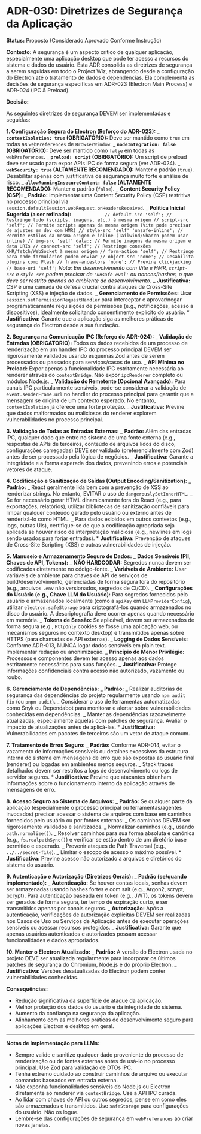 # ADR-030: Diretrizes de Segurança da Aplicação

**Status:** Proposto (Considerado Aprovado Conforme Instrução)

**Contexto:**
A segurança é um aspecto crítico de qualquer aplicação, especialmente uma aplicação desktop que pode ter acesso a recursos do sistema e dados do usuário. Esta ADR consolida as diretrizes de segurança a serem seguidas em todo o Project Wiz, abrangendo desde a configuração do Electron até o tratamento de dados e dependências. Ela complementa as decisões de segurança específicas em ADR-023 (Electron Main Process) e ADR-024 (IPC & Preload).

**Decisão:**

As seguintes diretrizes de segurança DEVEM ser implementadas e seguidas:

**1. Configuração Segura do Electron (Reforço do ADR-023):**
_ **`contextIsolation: true` (OBRIGATÓRIO):** Deve ser mantido como `true` em todas as `webPreferences` de `BrowserWindow`.
_ **`nodeIntegration: false` (OBRIGATÓRIO):** Deve ser mantido como `false` em todas as `webPreferences`.
_ **`preload: script` (OBRIGATÓRIO):** Um script de preload deve ser usado para expor APIs IPC de forma segura (ver ADR-024).
_ **`webSecurity: true` (ALTAMENTE RECOMENDADO):** Manter o padrão (`true`). Desabilitar apenas com justificativa de segurança muito forte e análise de risco.
_ **`allowRunningInsecureContent: false` (ALTAMENTE RECOMENDADO):** Manter o padrão (`false`).
_ **Content Security Policy (CSP):**
_ **Padrão:** Implementar uma Content Security Policy (CSP) restritiva no processo principal via `session.defaultSession.webRequest.onHeadersReceived`.
_ **Política Inicial Sugerida (a ser refinada):**
`             // default-src 'self'; // Restringe tudo (scripts, imagens, etc.) à mesma origem
            // script-src 'self'; // Permite scripts apenas da mesma origem (Vite pode precisar de ajustes em dev com HMR)
            // style-src 'self' 'unsafe-inline'; // Permite estilos da mesma origem e inline (Tailwind/Shadcn podem usar inline)
            // img-src 'self' data:; // Permite imagens da mesma origem e data URIs
            // connect-src 'self'; // Restringe conexões XHR/fetch/WebSocket à mesma origem
            // form-action 'self'; // Restringe para onde formulários podem enviar
            // object-src 'none'; // Desabilita plugins como Flash
            // frame-ancestors 'none'; // Previne clickjacking
            // base-uri 'self';
            `
_Nota: Em desenvolvimento com Vite e HMR, `script-src` e `style-src` podem precisar de `'unsafe-eval'` ou nonces/hashes, o que deve ser restrito apenas ao ambiente de desenvolvimento._
_ **Justificativa:** CSP é uma camada de defesa crucial contra ataques de Cross-Site Scripting (XSS) e injeção de dados.
_ **Gerenciamento de Permissões:** Usar `session.setPermissionRequestHandler` para interceptar e aprovar/negar programaticamente requisições de permissões (e.g., notificações, acesso a dispositivos), idealmente solicitando consentimento explícito do usuário. \* **Justificativa:** Garante que a aplicação siga as melhores práticas de segurança do Electron desde a sua fundação.

**2. Segurança na Comunicação IPC (Reforço do ADR-024):**
_ **Validação de Entradas (OBRIGATÓRIO):** Todos os dados recebidos de um processo de renderização em um handler IPC do processo principal DEVEM ser rigorosamente validados usando esquemas Zod antes de serem processados ou passados para serviços/casos de uso.
_ **API Mínima no Preload:** Expor apenas a funcionalidade IPC estritamente necessária ao renderer através do `contextBridge`. Não expor `ipcRenderer` completo ou módulos Node.js.
_ **Validação do Remetente (Opcional Avançado):** Para canais IPC particularmente sensíveis, pode-se considerar a validação de `event.senderFrame.url` no handler do processo principal para garantir que a mensagem se origina de um contexto esperado. No entanto, `contextIsolation` já oferece uma forte proteção.
_ **Justificativa:** Previne que dados malformados ou maliciosos do renderer explorem vulnerabilidades no processo principal.

**3. Validação de Todas as Entradas Externas:**
_ **Padrão:** Além das entradas IPC, qualquer dado que entre no sistema de uma fonte externa (e.g., respostas de APIs de terceiros, conteúdo de arquivos lidos do disco, configurações carregadas) DEVE ser validado (preferencialmente com Zod) antes de ser processado pela lógica de negócios.
_ **Justificativa:** Garante a integridade e a forma esperada dos dados, prevenindo erros e potenciais vetores de ataque.

**4. Codificação e Sanitização de Saídas (Output Encoding/Sanitization):**
_ **Padrão:**
_ React geralmente lida bem com a prevenção de XSS ao renderizar strings. No entanto, EVITAR o uso de `dangerouslySetInnerHTML`.
_ Se for necessário gerar HTML dinamicamente fora do React (e.g., para exportações, relatórios), utilizar bibliotecas de sanitização confiáveis para limpar qualquer conteúdo gerado pelo usuário ou externo antes de renderizá-lo como HTML.
_ Para dados exibidos em outros contextos (e.g., logs, outras UIs), certifique-se de que a codificação apropriada seja aplicada se houver risco de interpretação maliciosa (e.g., newlines em logs sendo usados para forjar entradas). \* **Justificativa:** Prevenção de ataques de Cross-Site Scripting (XSS) e outras vulnerabilidades de injeção.

**5. Manuseio e Armazenamento Seguro de Dados:**
_ **Dados Sensíveis (PII, Chaves de API, Tokens):**
_ **NÃO HARDCODAR:** Segredos nunca devem ser codificados diretamente no código-fonte.
_ **Variáveis de Ambiente:** Usar variáveis de ambiente para chaves de API de serviços de build/desenvolvimento, gerenciadas de forma segura fora do repositório (e.g., arquivos `.env` não versionados, segredos de CI/CD).
_ **Configurações do Usuário (e.g., Chave LLM do Usuário):** Para segredos fornecidos pelo usuário e armazenados localmente (como a `apiKey` em `LLMProviderConfig`), utilizar `electron.safeStorage` para criptografá-los quando armazenados no disco do usuário. A descriptografia deve ocorrer apenas quando necessário em memória.
_ **Tokens de Sessão:** Se aplicável, devem ser armazenados de forma segura (e.g., `HttpOnly` cookies se fosse uma aplicação web, ou mecanismos seguros no contexto desktop) e transmitidos apenas sobre HTTPS (para chamadas de API externas).
_ **Logging de Dados Sensíveis:** Conforme ADR-013, NUNCA logar dados sensíveis em plain text. Implementar redação ou anonimização.
_ **Princípio do Menor Privilégio:** Processos e componentes devem ter acesso apenas aos dados estritamente necessários para suas funções.
_ **Justificativa:** Protege informações confidenciais contra acesso não autorizado, vazamento ou roubo.

**6. Gerenciamento de Dependências:**
_ **Padrão:**
_ Realizar auditorias de segurança das dependências do projeto regularmente usando `npm audit fix` (ou `pnpm audit`).
_ Considerar o uso de ferramentas automatizadas como Snyk ou Dependabot para monitorar e alertar sobre vulnerabilidades conhecidas em dependências.
_ Manter as dependências razoavelmente atualizadas, especialmente aquelas com patches de segurança. Avaliar o impacto de atualizações antes de aplicá-las. \* **Justificativa:** Vulnerabilidades em pacotes de terceiros são um vetor de ataque comum.

**7. Tratamento de Erros Seguro:**
_ **Padrão:** Conforme ADR-014, evitar o vazamento de informações sensíveis ou detalhes excessivos da estrutura interna do sistema em mensagens de erro que são expostas ao usuário final (renderer) ou logadas em ambientes menos seguros.
_ Stack traces detalhados devem ser restritos a logs de desenvolvimento ou logs de servidor seguros. \* **Justificativa:** Previne que atacantes obtenham informações sobre o funcionamento interno da aplicação através de mensagens de erro.

**8. Acesso Seguro ao Sistema de Arquivos:**
_ **Padrão:** Se qualquer parte da aplicação (especialmente o processo principal ou ferramentas/agentes invocados) precisar acessar o sistema de arquivos com base em caminhos fornecidos pelo usuário ou por fontes externas:
_ Os caminhos DEVEM ser rigorosamente validados e sanitizados.
_ Normalizar caminhos (e.g., usando `path.normalize()`).
_ Resolver caminhos para sua forma absoluta e canônica (e.g., `fs.realpathSync()`) e verificar se estão dentro de um diretório base permitido e esperado.
_ Prevenir ataques de Path Traversal (e.g., `../../secret-file`).
_ Limitar o escopo de acesso o máximo possível. \* **Justificativa:** Previne acesso não autorizado a arquivos e diretórios do sistema do usuário.

**9. Autenticação e Autorização (Diretrizes Gerais):**
_ **Padrão (se/quando implementado):**
_ **Autenticação:** Se houver contas locais, senhas devem ser armazenadas usando hashes fortes e com salt (e.g., Argon2, scrypt, bcrypt). Para autenticação baseada em token (e.g., JWT), os tokens devem ser gerados de forma segura, ter tempo de expiração curto, e ser transmitidos apenas por canais seguros.
_ **Autorização:** Após a autenticação, verificações de autorização explícitas DEVEM ser realizadas nos Casos de Uso ou Serviços de Aplicação antes de executar operações sensíveis ou acessar recursos protegidos.
_ **Justificativa:** Garante que apenas usuários autenticados e autorizados possam acessar funcionalidades e dados apropriados.

**10. Manter o Electron Atualizado:**
_ **Padrão:** A versão do Electron usada no projeto DEVE ser atualizada regularmente para incorporar os últimos patches de segurança do Chromium, Node.js e do próprio Electron.
_ **Justificativa:** Versões desatualizadas do Electron podem conter vulnerabilidades conhecidas.

**Consequências:**

- Redução significativa da superfície de ataque da aplicação.
- Melhor proteção dos dados do usuário e da integridade do sistema.
- Aumento da confiança na segurança da aplicação.
- Alinhamento com as melhores práticas de desenvolvimento seguro para aplicações Electron e desktop em geral.

---

**Notas de Implementação para LLMs:**

- Sempre valide e sanitize qualquer dado proveniente do processo de renderização ou de fontes externas antes de usá-lo no processo principal. Use Zod para validação de DTOs IPC.
- Tenha extremo cuidado ao construir caminhos de arquivo ou executar comandos baseados em entrada externa.
- Não exponha funcionalidades sensíveis do Node.js ou Electron diretamente ao renderer via `contextBridge`. Use a API IPC curada.
- Ao lidar com chaves de API ou outros segredos, pense em como eles são armazenados e transmitidos. Use `safeStorage` para configurações do usuário. Não os logue.
- Lembre-se das configurações de segurança em `webPreferences` ao criar novas janelas.

